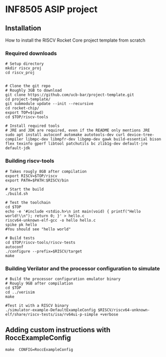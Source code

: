 # INF8505 ASIP project


## Installation 
How to install the RISCV Rocket Core project template from scratch

### Required downloads
    # Setup directory
    mkdir riscv_proj
    cd riscv_proj
    
    
    # Clone the git repo
    # Roughly 3GB to download
    git clone https://github.com/ucb-bar/project-template.git
    cd project-template/
    git submodule update --init --recursive
    cd rocket-chip/
    export TOP=$(pwd)
    cd $TOP/riscv-tools
    
    # Install required tools
    # JRE and JDK are required, even if the README only mentions JRE
    sudo apt install autoconf automake autotools-dev curl device-tree-compiler libmpc-dev libmpfr-dev libgmp-dev gawk build-essential bison flex texinfo gperf libtool patchutils bc zlib1g-dev default-jre default-jdk
    
### Building riscv-tools

    # Takes rougly 8GB after compilation
    export RISCV=$TOP/riscv
    export PATH=$PATH:$RISCV/bin

    # Start the build
    ./build.sh

    # Test the toolchain
    cd $TOP
    echo -e '#include <stdio.h>\n int main(void) { printf("Hello world!\\n"); return 0; }' > hello.c
    riscv64-unknown-elf-gcc -o hello hello.c
    spike pk hello
    #You should see "hello world"

    # Build tests
    cd $TOP/riscv-tools/riscv-tests
    autoconf
    ./configure --prefix=$RISCV/target
    make
    
### Building Verilator and the processor configuration to simulate    
    # Build the processor configuration emulator binary
    # Rougly 9GB after compilation
    cd $TOP
    cd ../verisim
    make
    
    #Test it with a RISCV binary
    ./simulator-example-DefaultExampleConfig $RISCV/riscv64-unknown-elf/share/riscv-tests/isa/rv64ui-p-simple +verbose

    
## Adding custom instructions with RoccExampleConfig

    make  CONFIG=RoccExampleConfig

